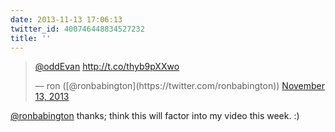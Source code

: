 ```yaml
---
date: 2013-11-13 17:06:13
twitter_id: 400746448834527232
title: ''
---
```


<blockquote class="twitter-tweet"><p lang="und" dir="ltr"><a href="https://twitter.com/oddEvan?ref_src=twsrc%5Etfw">@oddEvan</a> <a href="http://t.co/thyb9pXXwo">http://t.co/thyb9pXXwo</a></p>&mdash; ron ([@ronbabington](https://twitter.com/ronbabington)) <a href="https://twitter.com/ronbabington/status/400745398022598656?ref_src=twsrc%5Etfw">November 13, 2013</a></blockquote>
<script async src="https://platform.twitter.com/widgets.js" charset="utf-8"></script>

[@ronbabington](https://twitter.com/ronbabington) thanks; think this will factor into my video this week. :)
